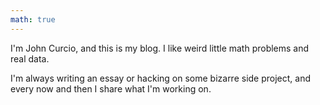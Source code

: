 ```yaml
---
math: true
---
```


I'm John Curcio, and this is my blog. I like weird little math problems and real data.

I'm always writing an essay or hacking on some bizarre side project, and every now and then I share what I'm working on.

<!-- Here's what I hope to write about:
* Finding alpha in sports betting on mixed martial arts fights
* Messing around with GPT-3, cherry-picking remarkable results
* Explanations I've written for compex topics, which are worth caching
* Analysis of weird datasets I've gathered
* Surprisingly interesting Wikipedia articles
* Unreasonably useful words -->